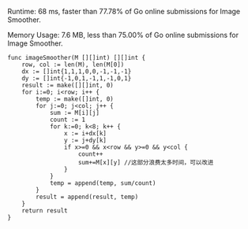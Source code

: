 Runtime: 68 ms, faster than 77.78% of Go online submissions for Image Smoother.

Memory Usage: 7.6 MB, less than 75.00% of Go online submissions for Image Smoother.
```
func imageSmoother(M [][]int) [][]int {
    row, col := len(M), len(M[0])
    dx := []int{1,1,1,0,0,-1,-1,-1}
    dy := []int{-1,0,1,-1,1,-1,0,1}
    result := make([][]int, 0)
    for i:=0; i<row; i++ {
        temp := make([]int, 0)
        for j:=0; j<col; j++ {
            sum := M[i][j]
            count := 1
            for k:=0; k<8; k++ {
                x := i+dx[k]
                y := j+dy[k]
                if x>=0 && x<row && y>=0 && y<col {
                    count++
                    sum+=M[x][y] //这部分浪费太多时间，可以改进
                }
            }
            temp = append(temp, sum/count)
        }
        result = append(result, temp)
    }
    return result
}
```
